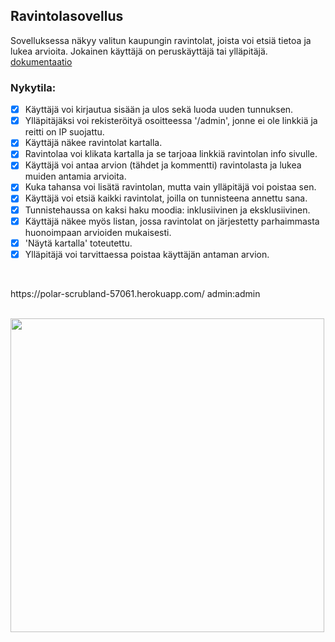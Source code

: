 ## Ravintolasovellus
Sovelluksessa näkyy valitun kaupungin ravintolat, joista voi etsiä tietoa ja lukea arvioita. Jokainen käyttäjä on peruskäyttäjä tai ylläpitäjä.
[dokumentaatio](https://github.com/EternalAzure/Ravintolasovellus/blob/main/dokumentaatio.md)
### Nykytila:
- [x] Käyttäjä voi kirjautua sisään ja ulos sekä luoda uuden tunnuksen.
- [x] Ylläpitäjäksi voi rekisteröityä osoitteessa '/admin', jonne ei ole linkkiä ja reitti on IP suojattu.
- [x] Käyttäjä näkee ravintolat kartalla.
- [x] Ravintolaa voi klikata kartalla ja se tarjoaa linkkiä ravintolan info sivulle.
- [x] Käyttäjä voi antaa arvion (tähdet ja kommentti) ravintolasta ja lukea muiden antamia arvioita.
- [x] Kuka tahansa voi lisätä ravintolan, mutta vain ylläpitäjä voi poistaa sen.
- [x] Käyttäjä voi etsiä kaikki ravintolat, joilla on tunnisteena annettu sana.
- [x] Tunnistehaussa on kaksi haku moodia: inklusiivinen ja eksklusiivinen.
- [x] Käyttäjä näkee myös listan, jossa ravintolat on järjestetty parhaimmasta huonoimpaan arvioiden mukaisesti.
- [x] 'Näytä kartalla' toteutettu. 
- [x] Ylläpitäjä voi tarvittaessa poistaa käyttäjän antaman arvion. <br>
<br>
<p>https://polar-scrubland-57061.herokuapp.com/
admin:admin <br>
</p>
<br>

<img src="https://github.com/EternalAzure/Ravintolasovellus/blob/main/pictures/index.jpg" height="502" />
